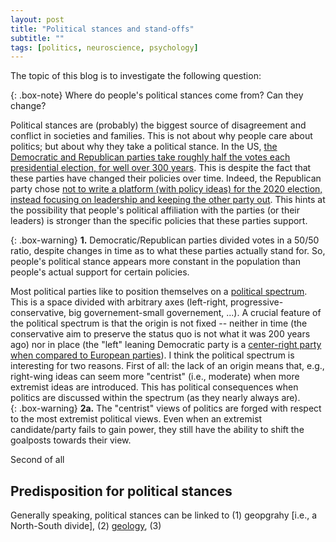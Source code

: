 ```yaml
---
layout: post
title: "Political stances and stand-offs"
subtitle: ""
tags: [politics, neuroscience, psychology]
---
```


The topic of this blog is to investigate the following question:

{: .box-note}
Where do people's political stances come from? Can they change?

Political stances are (probably) the biggest source of disagreement and conflict in societies and families. This is not about why people care about politics; but about why they take a political stance. In the US, [the Democratic and Republican parties take roughly half the votes each presidential election, for well over 300 years](https://upload.wikimedia.org/wikipedia/commons/7/76/PartyVotes-Presidents.png). This is despite the fact that these parties have changed their policies over time. Indeed, the Republican party chose [not to write a platform (with policy ideas) for the 2020 election, instead focusing on leadership and keeping the other party out](https://www.vox.com/2020/8/24/21399396/republican-convention-platform-2020-2016). This hints at the possibility that people's political affiliation with the parties (or their leaders) is stronger than the specific policies that these parties support.

{: .box-warning}
**1.** Democratic/Republican parties divided votes in a 50/50 ratio, despite changes in time as to what these parties actually stand for. So, people's political stance appears more constant in the population than people's actual support for certain policies.

Most political parties like to position themselves on a [political spectrum](https://en.wikipedia.org/wiki/Political_spectrum). This is a space divided with arbitrary axes (left-right, progressive-conservative, big governement-small governement, ...). A crucial feature of the political spectrum is that the origin is not fixed -- neither in time (the conservative aim to preserve the status quo is not what it was 200 years ago) nor in place (the "left" leaning Democratic party is a [center-right party when compared to European parties](https://en.wikipedia.org/wiki/Political_spectrum#Historical_origin_of_the_terms)). I think the political spectrum is interesting for two reasons. First of all: the lack of an origin means that, e.g., right-wing ideas can seem more "centrist" (i.e., moderate) when more extremist ideas are introduced. This has political consequences when politics are discussed within the spectrum (as they nearly always are).  
{: .box-warning}
**2a.** The "centrist" views of politics are forged with respect to the most extremist political views. Even when an extremist candidate/party fails to gain power, they still have the ability to shift the goalposts towards their view.  

Second of all

## Predisposition for political stances
Generally speaking, political stances can be linked to (1) geopgrahy [i.e., a North-South divide], (2) [geology](https://www.forbes.com/sites/davidbressan/2020/11/03/how-us-presidential-elections-are-impacted-by-geology/), (3) 
